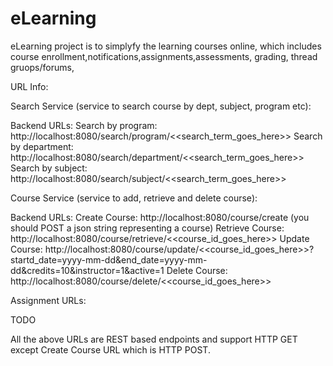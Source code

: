 # eLearning
eLearning project is to simplyfy the learning courses online, which includes course enrollment,notifications,assignments,assessments, grading, thread gruops/forums,

URL Info:

Search Service (service to search course by dept, subject, program etc):

Backend URLs:
Search by program: http://localhost:8080/search/program/<<search_term_goes_here>>
Search by department: http://localhost:8080/search/department/<<search_term_goes_here>>
Search by subject: http://localhost:8080/search/subject/<<search_term_goes_here>>

Course Service (service to add, retrieve and delete course):

Backend URLs:
Create Course: http://localhost:8080/course/create (you should POST a json string representing a course)
Retrieve Course: http://localhost:8080/course/retrieve/<<course_id_goes_here>>
Update Course: http://localhost:8080/course/update/<<course_id_goes_here>>?startd_date=yyyy-mm-dd&end_date=yyyy-mm-dd&credits=10&instructor=1&active=1
Delete Course: http://localhost:8080/course/delete/<<course_id_goes_here>>

Assignment URLs:

TODO

All the above URLs are REST based endpoints and support HTTP GET except Create Course URL which is HTTP POST.
